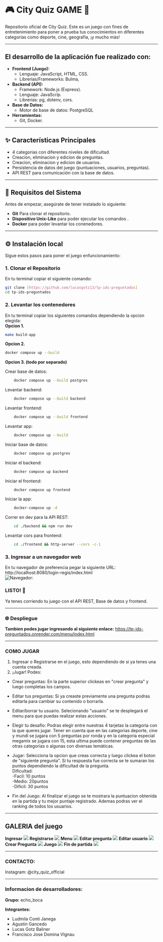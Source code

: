 # 🎮 City Quiz GAME 🚀

Repositorio oficial de City Quiz. Este es un juego con fines de entretenimiento para poner a prueba tus conocimientos en diferentes categorias como deporte, cine, geografia, ¡y mucho màs! 

---

## El desarrollo de la aplicación fue realizado con:

* **Frontend (Juego):**
    * Lenguaje: JavaScript, HTML, CSS.
    * Librerías/Frameworks: Bulma,
* **Backend (API):**
    * Framework: Node.js (Express).
    * Lenguaje: JavaScrip.
    * Librerías: pg, dotenv, cors.
* **Base de Datos:**
    * Motor de base de datos: PostgreSQL
* **Herramientas:**
    * Git, Docker.

---

## ✨ Características Principales

* 4 categorias con diferentes niveles de dificultad.
* Creacion, eliminacion y edicion de preguntas.
* Creacion, eliminacion y edicion de usuarios.
* Persistencia de datos del juego (puntuaciones, usuarios, preguntas).
* API REST para comunicación con la base de datos.

---

## 🚀 Requisitos del Sistema

Antes de empezar, asegúrate de tener instalado lo siguiente:

* **Git** Para clonar el repositorio.
* **Dispositivo Unix-Like** para poder ejecutar los comandos .
* **Docker** para poder levantar los conenedores.

---

## ⚙️ Instalación local

Sigue estos pasos para poner el juego enfuncionamiento:

### 1. Clonar el Repositorio
En tu terminal copiar el siguiente comando:
```bash
git clone [https://github.com/lucasgotz13/tp-ids-preguntados]
cd tp-ids-preguntados
```
### 2. Levantar los contenedores
En tu terminal copiar los siguientes comandos dependiendo la opcion elegida: \
**Opcion 1.**
```bash
make build-app 
```
**Opcion 2.**
```bash
docker compose up --build
```
**Opcion 3. (todo por separado)**

Crear base de datos:
```bash
	docker compose up --build postgres
```

Levantar backend:
```bash
	docker compose up --build backend
```

Levantar frontend:
```bash
	docker compose up --build frontend
```

Levantar app:
```bash
	docker compose up --build
```

Iniciar base de datos:
```bash
	docker compose up postgres
```

Iniciar el backend:
```bash
	docker compose up backend
```

Iniciar el frontend:
```bash
	docker compose up frontend
```

Iniciar la app:
```bash
	docker-compose up -d
```

Correr en dev para la API REST:
```bash	
	cd ./backend && npm run dev
```

Levantar cors para frontend:
```bash
	cd ./frontend && http-server --cors -c-1
```

### 3. Ingresar a un navegador web
En tu navegador de preferencia pegar la siguiente URL:  
http://localhost:8080/login-regis/index.html \
![Navegador:](/img_readme/localhost8080regis.jpg)

### LISTO! 🎉
Ya tenes corriendo tu juego con el API REST, Base de datos y frontend. 

---
### 🌐 Despliegue 
**Tambien podes jugar ingresando al siguiente enlace:**
https://tp-ids-preguntados.onrender.com/menu/index.html

---

### COMO JUGAR 
1. Ingresar o Registrarse en el juego, esto dependiendo de si ya tenes una cuenta creada. 
2. ¡Jugar! Podes:
- Crear preguntas: En la parte superior clickeas en "crear pregunta" y luego completas los campos.

- Editar tus preguntas: Si ya creaste previamente una pregunta podras editarla para cambiar su contenido o borrarla.

- Editar/borrar tu usuario. Selecionando "usuario" se te desplegarà el menu para que puedas realizar estas acciones. 

- Elegir tu desafio: Podras elegir entre nuestras 4 tarjetas la categoria con la que queres jugar. Tener en cuenta que en las categorias deporte, cine y mundi se jugara con 5 preguntas por ronda y en la categoria especial megamix se jugara con 15, esta ultima puede contener preguntas de las otras categorias o algunas con diversas temàticas.

- Jugar: Selecciona la opcion que creas correcta y luego clickea el boton de "siguiente pregunta". Si tu respuesta fue correcta se te sumaran los puntos dependiendo la dificultad de la pregunta. \
Dificultad: \
-Facil: 10 puntos \
-Medio: 20puntos \
-Dificil: 30 puntos 

- Fin del Juego: Al finalizar el juego se te mostrara la puntuacion obtenida en la partida y tu mejor puntaje registrado. Ademas podras ver el ranking de todos los usuarios.

---
## GALERIA del juego
**Ingresar**
![](/img_readme/inicio_ses.jpg)
**Registrarse**
![](/img_readme/regis.jpg)
**Menu**
![](/img_readme/menu.jpg)
**Editar pregunta**
![](/img_readme/edit_preg.jpg)
**Editar usuario**
![](/img_readme/edit_user.jpg)
**Crear Pregunta**
![](/img_readme/crea_preg.jpg)
**Juego**
![](/img_readme/juego.jpg)
**Fin de partida**
![](/img_readme/fin.jpg)

---
### CONTACTO: 
Instagram: @city_quiz_official 

---

### Informacion de desarrolladores:
**Grupo:** echo_boca

**Integrantes:**
- Ludmila Conti Janega
- Agustin Gancedo
- Lucas Gotz Baliner
- Francisco Jose Domina VIgnau 


